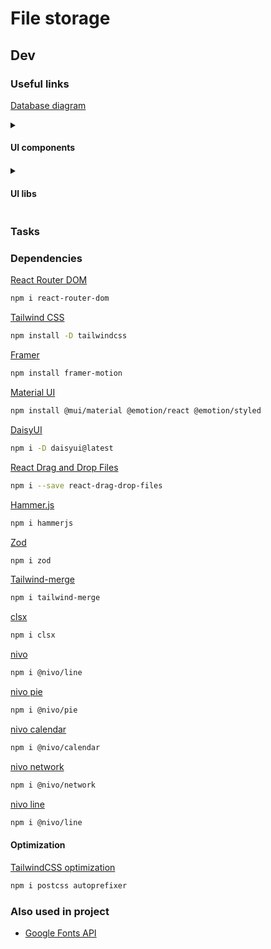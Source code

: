 # File storage
<!-- Ctrl + Shift + V -->

## Dev

### Useful links

[Database diagram](https://dbdiagram.io/d/64bd4ad502bd1c4a5e8bf005)

<details>
<summary><h4>UI components<h4></summary>

- [MerakiUI](https://merakiui.com/components)
- [HyperUI](https://www.hyperui.dev/)
- [TailwindUI](https://tailwindui.com/)
- [TailwindComponents](https://tailwindcomponents.com/)
- [Flowbite](https://flowbite.com/#components)

</details>

<details>
<summary><h4>UI libs<h4></summary>

- [Radix UI](https://www.radix-ui.com/primitives/docs/overview/getting-started)
- [shadcn](https://ui.shadcn.com/)
- [daisyUI](https://daisyui.com/components/)
- [Nivo examples](https://nivo.rocks/storybook/?path=/docs/pie--docs)

</details>

### Tasks

### Dependencies

[React Router DOM](https://www.npmjs.com/package/react-router-dom)

```bash
npm i react-router-dom
```

[Tailwind CSS](https://tailwindcss.com/docs/guides/create-react-app)

```bash
npm install -D tailwindcss
```

[Framer](https://www.framer.com/motion/introduction/)

```bash
npm install framer-motion
```

[Material UI](https://mui.com/material-ui/react-modal/)

```bash
npm install @mui/material @emotion/react @emotion/styled
```

[DaisyUI](https://daisyui.com/docs/install/)

```bash
npm i -D daisyui@latest
```

[React Drag and Drop Files](https://github.com/KarimMokhtar/react-drag-drop-files)

```bash
npm i --save react-drag-drop-files
```

[Hammer.js](https://www.npmjs.com/package/hammerjs)

```bash
npm i hammerjs
```

[Zod](https://zod.dev/)

```bash
npm i zod
```

[Tailwind-merge](https://www.npmjs.com/package/tailwind-merge?activeTab=readme)

```bash
npm i tailwind-merge
```

[clsx](https://www.npmjs.com/package/clsx)

```bash
npm i clsx
```

[nivo](https://nivo.rocks/)

```bash
npm i @nivo/line
```

[nivo pie](https://nivo.rocks/pie/)

```bash
npm i @nivo/pie
```

[nivo calendar](https://nivo.rocks/calendar/)

```bash
npm i @nivo/calendar
```

[nivo network](https://nivo.rocks/network/)

```bash
npm i @nivo/network
```

[nivo line](https://nivo.rocks/line/)

```bash
npm i @nivo/line
```

#### Optimization

[TailwindCSS optimization](https://tailwindcss.com/docs/optimizing-for-production)

```bash
npm i postcss autoprefixer
```

### Also used in project

- [Google Fonts API](https://developers.google.com/fonts/docs/developer_api?hl=ru#APIKey)
